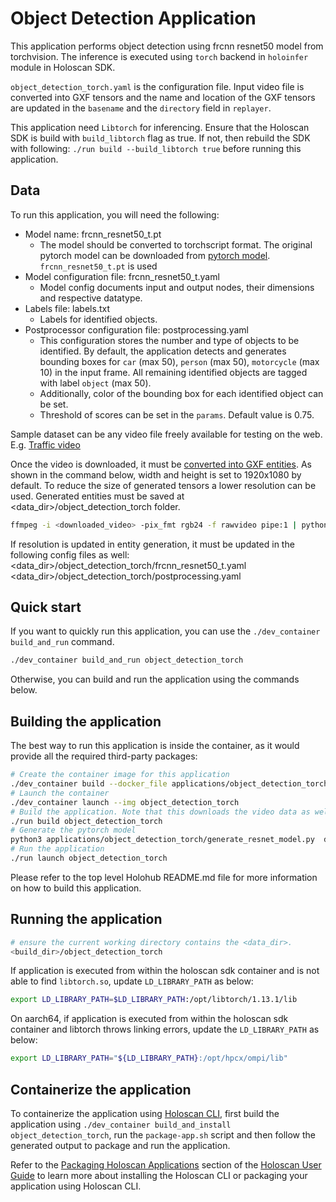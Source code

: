 # Object Detection Application

This application performs object detection using frcnn resnet50 model from torchvision.
The inference is executed using `torch` backend in `holoinfer` module in Holoscan SDK.

`object_detection_torch.yaml` is the configuration file. Input video file is converted into GXF tensors and the name and location of the GXF tensors are updated in the `basename` and the `directory` field in `replayer`.

This application need `Libtorch` for inferencing. Ensure that the Holoscan SDK is build with `build_libtorch` flag as true. If not, then rebuild the SDK with following: `./run build --build_libtorch true` before running this application.

## Data

To run this application, you will need the following:

- Model name: frcnn_resnet50_t.pt
    - The model should be converted to torchscript format.  The original pytorch model can be downloaded from [pytorch model](https://pytorch.org/vision/main/models/generated/torchvision.models.detection.fasterrcnn_resnet50_fpn.html). `frcnn_resnet50_t.pt` is used
- Model configuration file: frcnn_resnet50_t.yaml
    - Model config documents input and output nodes, their dimensions and respective datatype.
- Labels file: labels.txt
    - Labels for identified objects.
- Postprocessor configuration file: postprocessing.yaml
    - This configuration stores the number and type of objects to be identified. By default, the application detects and generates bounding boxes for `car` (max 50), `person` (max 50), `motorcycle` (max 10) in the input frame. All remaining identified objects are tagged with label `object` (max 50).
    - Additionally, color of the bounding box for each identified object can be set.
    - Threshold of scores can be set in the `params`. Default value is 0.75.

Sample dataset can be any video file freely available for testing on the web. E.g. [Traffic video](https://www.pexels.com/video/cars-on-highway-854671/)

Once the video is downloaded, it must be [converted into GXF entities](https://github.com/nvidia-holoscan/holoscan-sdk/tree/main/scripts#usage). As shown in the command below, width and height is set to 1920x1080 by default. To reduce the size of generated tensors a lower resolution can be used. Generated entities must be saved at <data_dir>/object_detection_torch folder.

```bash
ffmpeg -i <downloaded_video> -pix_fmt rgb24 -f rawvideo pipe:1 | python utilities/convert_video_to_gxf_entities.py --width 1920 --height 1080 --channels 3 --framerate 30
```

If resolution is updated in entity generation, it must be updated in the following config files as well:
<data_dir>/object_detection_torch/frcnn_resnet50_t.yaml
<data_dir>/object_detection_torch/postprocessing.yaml

## Quick start
If you want to quickly run this application, you can use the `./dev_container build_and_run` command.

```sh
./dev_container build_and_run object_detection_torch
```

Otherwise, you can build and run the application using the commands below.

## Building the application

The best way to run this application is inside the container, as it would provide all the required third-party packages:

```bash
# Create the container image for this application
./dev_container build --docker_file applications/object_detection_torch/Dockerfile --img object_detection_torch
# Launch the container
./dev_container launch --img object_detection_torch
# Build the application. Note that this downloads the video data as well
./run build object_detection_torch
# Generate the pytorch model
python3 applications/object_detection_torch/generate_resnet_model.py  data/object_detection_torch/frcnn_resnet50_t.pt
# Run the application
./run launch object_detection_torch
```

Please refer to the top level Holohub README.md file for more information on how to build this application.

## Running the application

```bash
# ensure the current working directory contains the <data_dir>.
<build_dir>/object_detection_torch
```

If application is executed from within the holoscan sdk container and is not able to find `libtorch.so`, update `LD_LIBRARY_PATH` as below:

```bash
export LD_LIBRARY_PATH=$LD_LIBRARY_PATH:/opt/libtorch/1.13.1/lib
```

On aarch64, if application is executed from within the holoscan sdk container and libtorch throws linking errors, update the `LD_LIBRARY_PATH` as below:

```bash
export LD_LIBRARY_PATH="${LD_LIBRARY_PATH}:/opt/hpcx/ompi/lib"
```

## Containerize the application

To containerize the application using [Holoscan CLI](https://docs.nvidia.com/holoscan/sdk-user-guide/cli/cli.html), first build the application using `./dev_container build_and_install object_detection_torch`, run the `package-app.sh` script and then follow the generated output to package and run the application.

Refer to the [Packaging Holoscan Applications](https://docs.nvidia.com/holoscan/sdk-user-guide/holoscan_packager.html) section of the [Holoscan User Guide](https://docs.nvidia.com/holoscan/sdk-user-guide/) to learn more about installing the Holoscan CLI or packaging your application using Holoscan CLI.